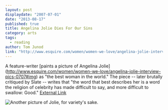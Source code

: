 ```yaml
---
layout: post
displaydate: "2007-07-01"
date: "2013-08-17"
published: true
title: Angelina Jolie Dies For Our Sins
category: arts
tags: 
  - reading
author: Tom Junod
link: "http://www.esquire.com/women/women-we-love/angelina-jolie-interview-pics-0707"
---
```


A feature-writer [paints a picture of Angelina Jolie] (http://www.esquire.com/women/women-we-love/angelina-jolie-interview-pics-0707#img) as "the best woman in the world." The piece -- later brutally critiqued by Slate -- writes that "the word that best describes her is a word the religion of celebrity has made difficult to say, and more difficult to swallow: Good." [External Link](http://www.esquire.com/women/women-we-love/angelina-jolie-interview-pics-0707#img)

![Another picture of Jolie, for variety's sake.](http://farm4.staticflickr.com/3015/3023714462_aab4546fb5_o.jpg)